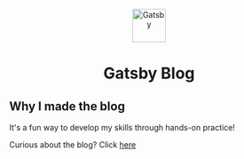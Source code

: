 <p align="center">
  <a href="https://www.gatsbyjs.com/?utm_source=starter&utm_medium=readme&utm_campaign=minimal-starter">
    <img alt="Gatsby" src="https://www.gatsbyjs.com/Gatsby-Monogram.svg" width="60" />
  </a>
</p>
<h1 align="center">
  Gatsby Blog
</h1>



## Why I made the blog
<p> It's a fun way to develop my skills through hands-on practice!
  
Curious about the blog? Click [here](https://jere.gatsbyjs.io/)
